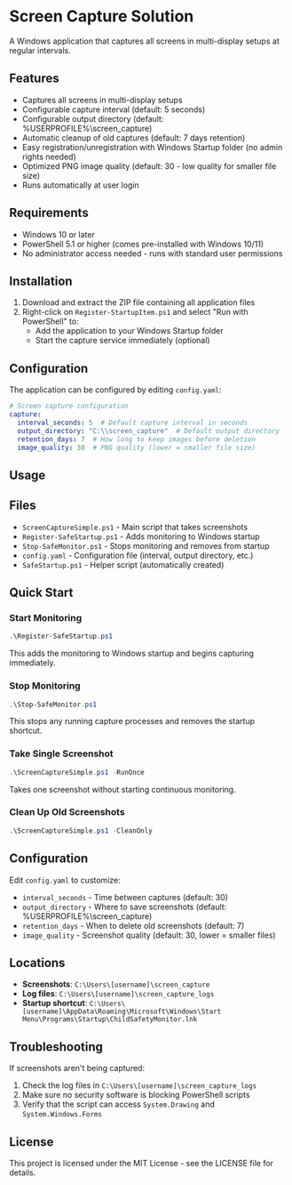 # Screen Capture Solution

A Windows application that captures all screens in multi-display setups at regular intervals.

## Features

- Captures all screens in multi-display setups
- Configurable capture interval (default: 5 seconds)
- Configurable output directory (default: %USERPROFILE%\screen_capture)
- Automatic cleanup of old captures (default: 7 days retention)
- Easy registration/unregistration with Windows Startup folder (no admin rights needed)
- Optimized PNG image quality (default: 30 - low quality for smaller file size)
- Runs automatically at user login

## Requirements

- Windows 10 or later
- PowerShell 5.1 or higher (comes pre-installed with Windows 10/11)
- No administrator access needed - runs with standard user permissions

## Installation

1. Download and extract the ZIP file containing all application files
2. Right-click on `Register-StartupItem.ps1` and select "Run with PowerShell" to:
   - Add the application to your Windows Startup folder
   - Start the capture service immediately (optional)

## Configuration

The application can be configured by editing `config.yaml`:

```yaml
# Screen capture configuration
capture:
  interval_seconds: 5  # Default capture interval in seconds
  output_directory: "C:\\screen_capture"  # Default output directory
  retention_days: 7  # How long to keep images before deletion
  image_quality: 30  # PNG quality (lower = smaller file size)
```

## Usage


## Files

- `ScreenCaptureSimple.ps1` - Main script that takes screenshots
- `Register-SafeStartup.ps1` - Adds monitoring to Windows startup
- `Stop-SafeMonitor.ps1` - Stops monitoring and removes from startup
- `config.yaml` - Configuration file (interval, output directory, etc.)
- `SafeStartup.ps1` - Helper script (automatically created)

## Quick Start

### Start Monitoring

```powershell
.\Register-SafeStartup.ps1
```

This adds the monitoring to Windows startup and begins capturing immediately.

### Stop Monitoring

```powershell
.\Stop-SafeMonitor.ps1
```

This stops any running capture processes and removes the startup shortcut.

### Take Single Screenshot

```powershell
.\ScreenCaptureSimple.ps1 -RunOnce
```

Takes one screenshot without starting continuous monitoring.

### Clean Up Old Screenshots

```powershell
.\ScreenCaptureSimple.ps1 -CleanOnly
```

## Configuration

Edit `config.yaml` to customize:

- `interval_seconds` - Time between captures (default: 30)
- `output_directory` - Where to save screenshots (default: %USERPROFILE%\screen_capture)
- `retention_days` - When to delete old screenshots (default: 7)
- `image_quality` - Screenshot quality (default: 30, lower = smaller files)

## Locations

- **Screenshots**: `C:\Users\[username]\screen_capture`
- **Log files**: `C:\Users\[username]\screen_capture_logs`
- **Startup shortcut**: `C:\Users\[username]\AppData\Roaming\Microsoft\Windows\Start Menu\Programs\Startup\ChildSafetyMonitor.lnk`

## Troubleshooting

If screenshots aren't being captured:

1. Check the log files in `C:\Users\[username]\screen_capture_logs`
2. Make sure no security software is blocking PowerShell scripts
3. Verify that the script can access `System.Drawing` and `System.Windows.Forms`

## License

This project is licensed under the MIT License - see the LICENSE file for details.
